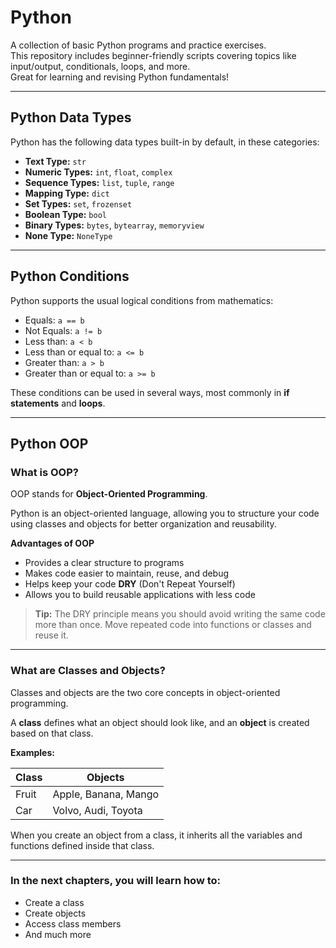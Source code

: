 # Python
A collection of basic Python programs and practice exercises.  
This repository includes beginner-friendly scripts covering topics like input/output, conditionals, loops, and more.  
Great for learning and revising Python fundamentals!

---

## Python Data Types
Python has the following data types built-in by default, in these categories:

- **Text Type:** `str`
- **Numeric Types:** `int`, `float`, `complex`
- **Sequence Types:** `list`, `tuple`, `range`
- **Mapping Type:** `dict`
- **Set Types:** `set`, `frozenset`
- **Boolean Type:** `bool`
- **Binary Types:** `bytes`, `bytearray`, `memoryview`
- **None Type:** `NoneType`

---

## Python Conditions
Python supports the usual logical conditions from mathematics:

- Equals: `a == b`
- Not Equals: `a != b`
- Less than: `a < b`
- Less than or equal to: `a <= b`
- Greater than: `a > b`
- Greater than or equal to: `a >= b`

These conditions can be used in several ways, most commonly in **if statements** and **loops**.

---

## Python OOP

### What is OOP?
OOP stands for **Object-Oriented Programming**.

Python is an object-oriented language, allowing you to structure your code using classes and objects for better organization and reusability.

**Advantages of OOP**
- Provides a clear structure to programs
- Makes code easier to maintain, reuse, and debug
- Helps keep your code **DRY** (Don't Repeat Yourself)
- Allows you to build reusable applications with less code

> **Tip:** The DRY principle means you should avoid writing the same code more than once. Move repeated code into functions or classes and reuse it.

---

### What are Classes and Objects?
Classes and objects are the two core concepts in object-oriented programming.

A **class** defines what an object should look like, and an **object** is created based on that class.  

**Examples:**

| Class  | Objects                |
|--------|------------------------|
| Fruit  | Apple, Banana, Mango   |
| Car    | Volvo, Audi, Toyota    |

When you create an object from a class, it inherits all the variables and functions defined inside that class.

---

### In the next chapters, you will learn how to:
- Create a class  
- Create objects  
- Access class members  
- And much more
